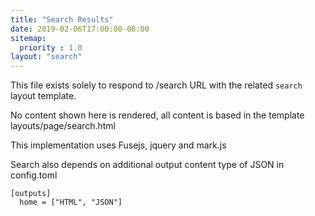 ```yaml
---
title: "Search Results"
date: 2019-02-06T17:00:00-08:00
sitemap:
  priority : 1.0
layout: "search"
---
```



This file exists solely to respond to /search URL with the related `search` layout template.

No content shown here is rendered, all content is based in the template layouts/page/search.html

This implementation uses Fusejs, jquery and mark.js

Search also depends on additional output content type of JSON in config.toml
```
[outputs]
  home = ["HTML", "JSON"]
```
